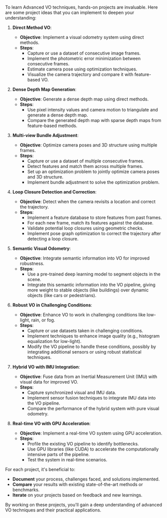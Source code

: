 To learn Advanced VO techniques, hands-on projects are invaluable. Here are some project ideas that you can implement to deepen your understanding:

1. **Direct Method VO**:
   - **Objective**: Implement a visual odometry system using direct methods.
   - **Steps**:
     - Capture or use a dataset of consecutive image frames.
     - Implement the photometric error minimization between consecutive frames.
     - Estimate camera pose using optimization techniques.
     - Visualize the camera trajectory and compare it with feature-based VO.

2. **Dense Depth Map Generation**:
   - **Objective**: Generate a dense depth map using direct methods.
   - **Steps**:
     - Use pixel intensity values and camera motion to triangulate and generate a dense depth map.
     - Compare the generated depth map with sparse depth maps from feature-based methods.

3. **Multi-view Bundle Adjustment**:
   - **Objective**: Optimize camera poses and 3D structure using multiple frames.
   - **Steps**:
     - Capture or use a dataset of multiple consecutive frames.
     - Detect features and match them across multiple frames.
     - Set up an optimization problem to jointly optimize camera poses and 3D structure.
     - Implement bundle adjustment to solve the optimization problem.

4. **Loop Closure Detection and Correction**:
   - **Objective**: Detect when the camera revisits a location and correct the trajectory.
   - **Steps**:
     - Implement a feature database to store features from past frames.
     - For each new frame, match its features against the database.
     - Validate potential loop closures using geometric checks.
     - Implement pose graph optimization to correct the trajectory after detecting a loop closure.

5. **Semantic Visual Odometry**:
   - **Objective**: Integrate semantic information into VO for improved robustness.
   - **Steps**:
     - Use a pre-trained deep learning model to segment objects in the scene.
     - Integrate this semantic information into the VO pipeline, giving more weight to stable objects (like buildings) over dynamic objects (like cars or pedestrians).

6. **Robust VO in Challenging Conditions**:
   - **Objective**: Enhance VO to work in challenging conditions like low-light, rain, or fog.
   - **Steps**:
     - Capture or use datasets taken in challenging conditions.
     - Implement techniques to enhance image quality (e.g., histogram equalization for low-light).
     - Modify the VO pipeline to handle these conditions, possibly by integrating additional sensors or using robust statistical techniques.

7. **Hybrid VO with IMU Integration**:
   - **Objective**: Fuse data from an Inertial Measurement Unit (IMU) with visual data for improved VO.
   - **Steps**:
     - Capture synchronized visual and IMU data.
     - Implement sensor fusion techniques to integrate IMU data into the VO pipeline.
     - Compare the performance of the hybrid system with pure visual odometry.

8. **Real-time VO with GPU Acceleration**:
   - **Objective**: Implement a real-time VO system using GPU acceleration.
   - **Steps**:
     - Profile the existing VO pipeline to identify bottlenecks.
     - Use GPU libraries (like CUDA) to accelerate the computationally intensive parts of the pipeline.
     - Test the system in real-time scenarios.

For each project, it's beneficial to:
- **Document** your process, challenges faced, and solutions implemented.
- **Compare** your results with existing state-of-the-art methods or benchmarks.
- **Iterate** on your projects based on feedback and new learnings.

By working on these projects, you'll gain a deep understanding of advanced VO techniques and their practical applications.